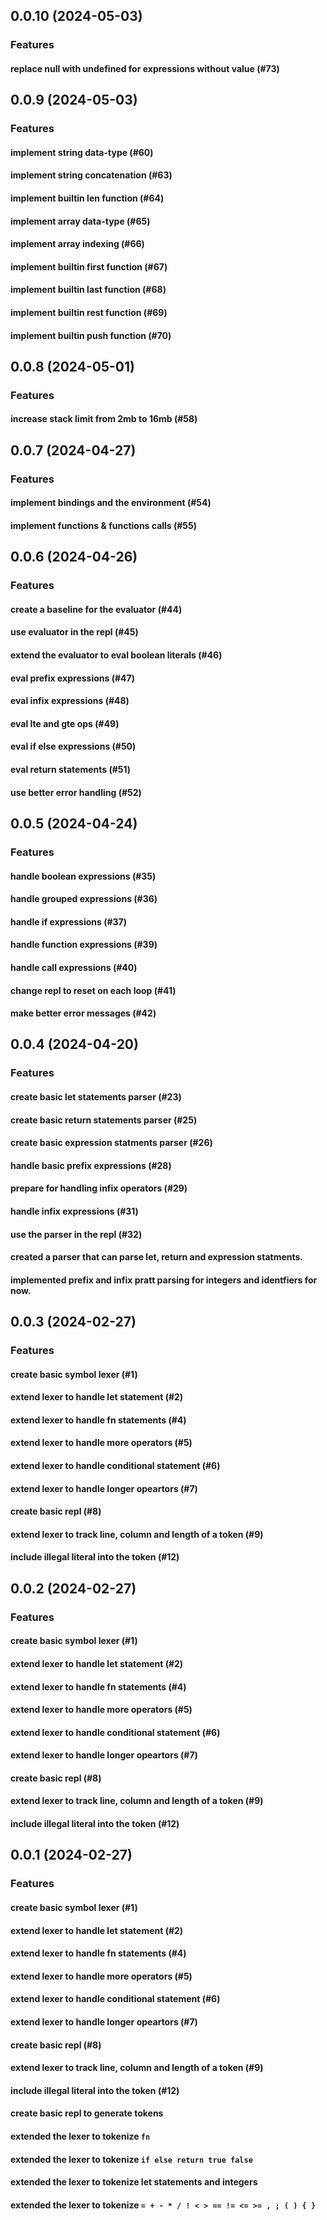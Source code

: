 ## 0.0.10 (2024-05-03)

### Features

#### replace null with undefined for expressions without value (#73)

## 0.0.9 (2024-05-03)

### Features

#### implement string data-type (#60)

#### implement string concatenation (#63)

#### implement builtin len function (#64)

#### implement array data-type (#65)

#### implement array indexing (#66)

#### implement builtin first function (#67)

#### implement builtin last function (#68)

#### implement builtin rest function (#69)

#### implement builtin push function (#70)

## 0.0.8 (2024-05-01)

### Features

#### increase stack limit from 2mb to 16mb (#58)

## 0.0.7 (2024-04-27)

### Features

#### implement bindings and the environment (#54)

#### implement functions & functions calls (#55)

## 0.0.6 (2024-04-26)

### Features

#### create a baseline for the evaluator (#44)

#### use evaluator in the repl (#45)

#### extend the evaluator to eval boolean literals (#46)

#### eval prefix expressions (#47)

#### eval infix expressions (#48)

#### eval lte and gte ops (#49)

#### eval if else expressions (#50)

#### eval return statements (#51)

#### use better error handling (#52)

## 0.0.5 (2024-04-24)

### Features

#### handle boolean expressions (#35)

#### handle grouped expressions (#36)

#### handle if expressions (#37)

#### handle function expressions (#39)

#### handle call expressions (#40)

#### change repl to reset on each loop (#41)

#### make better error messages (#42)

## 0.0.4 (2024-04-20)

### Features

#### create basic let statements parser (#23)

#### create basic return statements parser (#25)

#### create basic expression statments parser (#26)

#### handle basic prefix expressions (#28)

#### prepare for handling infix operators (#29)

#### handle infix expressions (#31)

#### use the parser in the repl (#32)

#### created a parser that can parse let, return and expression statments.

#### implemented prefix and infix pratt parsing for integers and identfiers for now.

## 0.0.3 (2024-02-27)

### Features

#### create basic symbol lexer (#1)

#### extend lexer to handle let statement (#2)

#### extend lexer to handle fn statements (#4)

#### extend lexer to handle more operators (#5)

#### extend lexer to handle conditional statement (#6)

#### extend lexer to handle longer opeartors (#7)

#### create basic repl (#8)

#### extend lexer to track line, column and length of a token (#9)

#### include illegal literal into the token (#12)

## 0.0.2 (2024-02-27)

### Features

#### create basic symbol lexer (#1)

#### extend lexer to handle let statement (#2)

#### extend lexer to handle fn statements (#4)

#### extend lexer to handle more operators (#5)

#### extend lexer to handle conditional statement (#6)

#### extend lexer to handle longer opeartors (#7)

#### create basic repl (#8)

#### extend lexer to track line, column and length of a token (#9)

#### include illegal literal into the token (#12)

## 0.0.1 (2024-02-27)

### Features

#### create basic symbol lexer (#1)

#### extend lexer to handle let statement (#2)

#### extend lexer to handle fn statements (#4)

#### extend lexer to handle more operators (#5)

#### extend lexer to handle conditional statement (#6)

#### extend lexer to handle longer opeartors (#7)

#### create basic repl (#8)

#### extend lexer to track line, column and length of a token (#9)

#### include illegal literal into the token (#12)

#### create basic repl to generate tokens

#### extended the lexer to tokenize `fn`

#### extended the lexer to tokenize `if else return true false`

#### extended the lexer to tokenize let statements and integers

#### extended the lexer to tokenize `= + - * / ! < > == != <= >= , ; ( ) { }`
